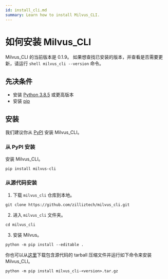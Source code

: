 ```yaml
---
id: install_cli.md
summary: Learn how to install Milvus_CLI.
---
```


# 如何安装 Milvus_CLI

Milvus_CLI 的当前版本是 0.1.9。
如果想查找已安装的版本，并查看是否需要更新，请运行 `shell milvus_cli --version` 命令。

## 先决条件

- 安装 [Python 3.8.5](https://www.python.org/downloads/release/python-385/) 或更高版本
- 安装 [pip](https://pip.pypa.io/en/stable/installation/)

## 安装

我们建议你从 [PyPI](https://pypi.org/project/milvus-cli/) 安装 Milvus_CLI。

### 从 PyPI 安装

安装 Milvus_CLI。

```shell
pip install milvus-cli
```

### 从源代码安装

1. 下载 `milvus_cli` 仓库到本地。

```shell
git clone https://github.com/zilliztech/milvus_cli.git
```

2. 进入 `milvus_cli` 文件夹。

```shell
cd milvus_cli
```

3. 安装 Milvus。

```shell
python -m pip install --editable .
```

你也可以从<a href="https://github.com/zilliztech/milvus_cli/releases">这里</a>下载包含源代码的 tarball 压缩文件并运行如下命令来安装 Milvus_CLI。

```shell
python -m pip install milvus_cli-<version>.tar.gz
```
